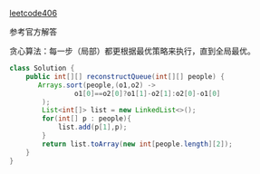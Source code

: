 [leetcode406](https://leetcode-cn.com/problems/queue-reconstruction-by-height/)

参考官方解答

贪心算法：每一步（局部）都更根据最优策略来执行，直到全局最优。

```java
class Solution {
    public int[][] reconstructQueue(int[][] people) {
       Arrays.sort(people,(o1,o2) ->
                o1[0]==o2[0]?o1[1]-o2[1]:o2[0]-o1[0]
        );
        List<int[]> list = new LinkedList<>();
        for(int[] p : people){
            list.add(p[1],p);
        }
        return list.toArray(new int[people.length][2]);
    }
}
```

